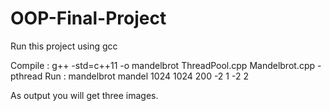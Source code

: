 # OOP-Final-Project

Run this project using gcc

Compile : g++ -std=c++11 -o mandelbrot ThreadPool.cpp Mandelbrot.cpp -pthread
Run : mandelbrot mandel 1024 1024 200 -2 1 -2 2

As output you will get three images.
